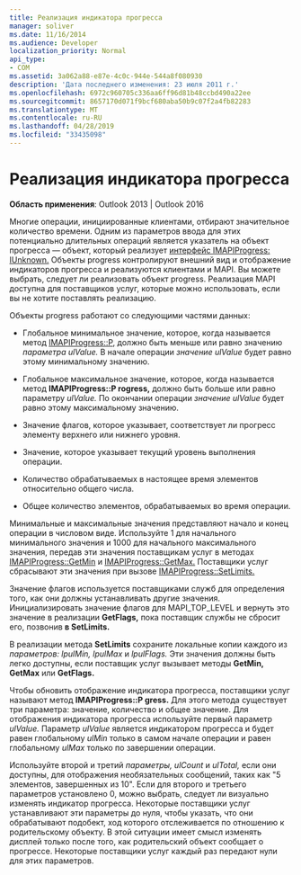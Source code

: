 ```yaml
---
title: Реализация индикатора прогресса
manager: soliver
ms.date: 11/16/2014
ms.audience: Developer
localization_priority: Normal
api_type:
- COM
ms.assetid: 3a062a88-e87e-4c0c-944e-544a8f080930
description: 'Дата последнего изменения: 23 июля 2011 г.'
ms.openlocfilehash: 6972c960705c336aa6ff96d81b48ccbd490a22ee
ms.sourcegitcommit: 8657170d071f9bcf680aba50b9c07f2a4fb82283
ms.translationtype: MT
ms.contentlocale: ru-RU
ms.lasthandoff: 04/28/2019
ms.locfileid: "33435098"
---
```

# <a name="implementing-a-progress-indicator"></a>Реализация индикатора прогресса

  
  
**Область применения**: Outlook 2013 | Outlook 2016 
  
Многие операции, инициированные клиентами, отбирают значительное количество времени. Одним из параметров ввода для этих потенциально длительных операций является указатель на объект прогресса — объект, который реализует [интерфейс IMAPIProgress: IUnknown.](imapiprogressiunknown.md) Объекты progress контролируют внешний вид и отображение индикаторов прогресса и реализуются клиентами и MAPI. Вы можете выбрать, следует ли реализовать объект progress. Реализация MAPI доступна для поставщиков услуг, которые можно использовать, если вы не хотите поставлять реализацию. 
  
Объекты progress работают со следующими частями данных:
  
- Глобальное минимальное значение, которое, когда называется метод [IMAPIProgress::P,](imapiprogress-progress.md) должно быть меньше или равно значению _параметра ulValue._ В начале операции  _значение ulValue_ будет равно этому минимальному значению. 
    
- Глобальное максимальное значение, которое, когда называется метод **IMAPIProgress::P rogress,** должно быть больше или равно параметру _ulValue._ По окончании операции  _значение ulValue_ будет равно этому максимальному значению. 
    
- Значение флагов, которое указывает, соответствует ли прогресс элементу верхнего или нижнего уровня.
    
- Значение, которое указывает текущий уровень выполнения операции.
    
- Количество обрабатываемых в настоящее время элементов относительно общего числа.
    
- Общее количество элементов, обрабатываемых во время операции.
    
Минимальные и максимальные значения представляют начало и конец операции в числовом виде. Используйте 1 для начального минимального значения и 1000 для начального максимального значения, передав эти значения поставщикам услуг в методах [IMAPIProgress::GetMin](imapiprogress-getmin.md) и [IMAPIProgress::GetMax.](imapiprogress-getmax.md) Поставщики услуг сбрасывают эти значения при вызове [IMAPIProgress::SetLimits.](imapiprogress-setlimits.md) 
  
Значение флагов используется поставщиками служб для определения того, как они должны устанавливать другие значения. Инициализировать значение флагов для MAPI_TOP_LEVEL и вернуть это значение в реализации **GetFlags,** пока поставщик службы не сбросит его, позвонив **в SetLimits.** 
  
В реализации метода **SetLimits** сохраните локальные копии каждого из _параметров: lpulMin,_ _lpulMax_ и _lpulFlags._ Эти значения должны быть легко доступны, если поставщик услуг вызывает методы **GetMin,** **GetMax** или **GetFlags.** 
  
Чтобы обновить отображение индикатора прогресса, поставщики услуг называют метод **IMAPIProgress::P gress.** Для этого метода существует три параметра: значение, количество и общее значение. Для отображения индикатора прогресса используйте первый параметр _ulValue._ Параметр  _ulValue_ является индикатором прогресса и будет равен глобальному  _ulMin_ только в самом начале операции и равен глобальному  _ulMax_ только по завершении операции. 
  
Используйте второй и третий  _параметры, ulCount_ и  _ulTotal,_ если они доступны, для отображения необязательных сообщений, таких как "5 элементов, завершенных из 10". Если для второго и третьего параметров установлено 0, можно выбрать, следует ли визуально изменять индикатор прогресса. Некоторые поставщики услуг устанавливают эти параметры до нуля, чтобы указать, что они обрабатывают подобект, ход которого отслеживается по отношению к родительскому объекту. В этой ситуации имеет смысл изменять дисплей только после того, как родительский объект сообщает о прогрессе. Некоторые поставщики услуг каждый раз передают нули для этих параметров. 
  

